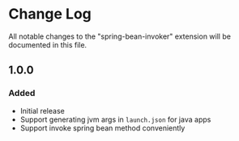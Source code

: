 # Change Log

All notable changes to the "spring-bean-invoker" extension will be documented in this file.

## 1.0.0

### Added

- Initial release
- Support generating jvm args in `launch.json` for java apps
- Support invoke spring bean method conveniently